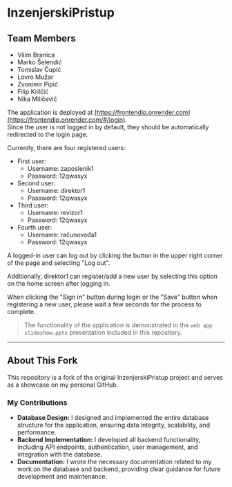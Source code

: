# InzenjerskiPristup

## Team Members
- Vilim Branica
- Marko Šelendić
- Tomislav Čupić
- Lovro Mužar
- Zvonimir Pipić
- Filip Krilčić
- Nika Miličević

The application is deployed at [https://frontendip.onrender.com](https://frontendip.onrender.com/#/login).  
Since the user is not logged in by default, they should be automatically redirected to the login page.

Currently, there are four registered users:
- First user:
  - Username: zaposlenik1
  - Password: 12qwasyx
- Second user:
  - Username: direktor1
  - Password: 12qwasyx
- Third user:
  - Username: revizor1
  - Password: 12qwasyx
- Fourth user:
  - Username: računovođa1
  - Password: 12qwasyx

A logged-in user can log out by clicking the button in the upper right corner of the page and selecting "Log out".

Additionally, direktor1 can register/add a new user by selecting this option on the home screen after logging in.

When clicking the "Sign in" button during login or the "Save" button when registering a new user, please wait a few seconds for the process to complete.

> The functionality of the application is demonstrated in the `web app slideshow.pptx` presentation included in this repository.

---

## About This Fork

This repository is a fork of the original InzenjerskiPristup project and serves as a showcase on my personal GitHub.

### My Contributions

- **Database Design:** I designed and implemented the entire database structure for the application, ensuring data integrity, scalability, and performance.
- **Backend Implementation:** I developed all backend functionality, including API endpoints, authentication, user management, and integration with the database.
- **Documentation:** I wrote the necessary documentation related to my work on the database and backend, providing clear guidance for future development and maintenance.